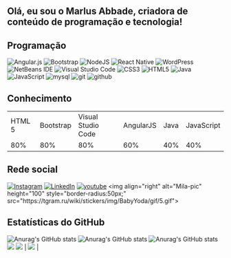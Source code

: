 ## Olá, eu sou o Marlus Abbade, criadora de conteúdo de programação e tecnologia!

<h4 align="center">

<h2>Programação</h2>

![Angular.js](https://img.shields.io/badge/angular.js-%23E23237.svg?style=for-the-badge&logo=angularjs&logoColor=white)
![Bootstrap](https://img.shields.io/badge/bootstrap-%23563D7C.svg?style=for-the-badge&logo=bootstrap&logoColor=white)
![NodeJS](https://img.shields.io/badge/node.js-6DA55F?style=for-the-badge&logo=node.js&logoColor=white)
![React Native](https://img.shields.io/badge/react_native-%2320232a.svg?style=for-the-badge&logo=react&logoColor=%2361DAFB)
![WordPress](https://img.shields.io/badge/WordPress-%23117AC9.svg?style=for-the-badge&logo=WordPress&logoColor=white)
![NetBeans IDE](https://img.shields.io/badge/NetBeansIDE-1B6AC6.svg?style=for-the-badge&logo=apache-netbeans-ide&logoColor=white)
![Visual Studio Code](https://img.shields.io/badge/Visual%20Studio%20Code-0078d7.svg?style=for-the-badge&logo=visual-studio-code&logoColor=white)
![CSS3](https://img.shields.io/badge/css3-%231572B6.svg?style=for-the-badge&logo=css3&logoColor=white)
![HTML5](https://img.shields.io/badge/html5-%23E34F26.svg?style=for-the-badge&logo=html5&logoColor=white)
![Java](https://img.shields.io/badge/java-%23ED8B00.svg?style=for-the-badge&logo=java&logoColor=white)
![JavaScript](https://img.shields.io/badge/javascript-%23323330.svg?style=for-the-badge&logo=javascript&logoColor=%23F7DF1E)
![mysql](https://camo.githubusercontent.com/918fce8d50581bd97b7133e677a78ed2cad14f970522f219daaeb6d1c81060e1/68747470733a2f2f696d672e736869656c64732e696f2f62616467652f6d7973716c2d2532333030662e7376673f7374796c653d666f722d7468652d6261646765266c6f676f3d6d7973716c266c6f676f436f6c6f723d7768697465)
![git](https://camo.githubusercontent.com/ec0d32e85caf4723d5182a75338c89f85a2c3679aed0c46c9ee9fd1c8dc2a316/68747470733a2f2f696d672e736869656c64732e696f2f62616467652f6769742d2532334630353033332e7376673f7374796c653d666f722d7468652d6261646765266c6f676f3d676974266c6f676f436f6c6f723d7768697465)
![github](https://camo.githubusercontent.com/f6d50128cb007f85916b7a899da5d94f654dce35a37331c8d28573aef46f4274/68747470733a2f2f696d672e736869656c64732e696f2f62616467652f6769746875622d2532333132313031312e7376673f7374796c653d666f722d7468652d6261646765266c6f676f3d676974687562266c6f676f436f6c6f723d7768697465)

  <h2>Conhecimento</h2> 
  
<table>
  <tr>
    <td>HTML 5 </td>
    <td>Bootstrap</td>
    <td>Visual Studio Code</td>
    <td>AngularJS</td>
    <td>Java</td>
    <td>JavaScript</td>
  </tr>
  <tr>
    <td>80%</td>
    <td>80%</td>
    <td>80%</td>
    <td>60%</td>
    <td>40%</td>
    <td>40%</td>
  </tr>
</table>

</h4>

<h4 align="center">

<h2>Rede social</h2>

[![Instagram](https://img.shields.io/badge/Instagram-%23E4405F.svg?style=for-the-badge&logo=Instagram&logoColor=white)](https://www.instagram.com/mrabbadester2/)
[![LinkedIn](https://img.shields.io/badge/linkedin-%230077B5.svg?style=for-the-badge&logo=linkedin&logoColor=white)](https://www.linkedin.com/in/marlus-abbade-pcd-393089106/)
[![youtube](https://img.shields.io/badge/youtube-%23E23237.svg?style=for-the-badge&logo=linkedin&logoColor=white)]([https://www.linkedin.com/in/marlus-abbade-pcd-393089106/](https://www.youtube.com/channel/UCTeGV4RO8aeEG4kcxgorXvw))
<img align="right" alt="Mila-pic" height="100" style="border-radius:50px;" src="https://tgram.ru/wiki/stickers/img/BabyYoda/gif/5.gif">
</h4>

<h2>Estatísticas do GitHub</h2>

![Anurag's GitHub stats](https://github-readme-stats.vercel.app/api?username=mrabbadester&show_icons=true&theme=radical)
![Anurag's GitHub stats](https://github-readme-stats.vercel.app/api/top-langs/?username=mrabbadester&layout=compact&langs_count=7&theme=radical)
![Anurag's GitHub stats](http://github-profile-summary-cards.vercel.app/api/cards/repos-per-language?username=mrabbadester&hide=Html&theme=nord_dark)
![](http://github-profile-summary-cards.vercel.app/api/cards/most-commit-language?username=mrabbadester&theme=nord_dark)
![](http://github-profile-summary-cards.vercel.app/api/cards/profile-details?username=mrabbadester&theme=nord_dark) |
![](https://github-readme-streak-stats.herokuapp.com/?user=mrabbadester&hide_border=true&date_format=M%20j%5B%2C%20Y%5D&background=2D3742&stroke=2D3742&ring=6bbbca&fire=6bbbca&currStreakNum=fff&sideNums=6bbbca&currStreakLabel=6bbbca&sideLabels=fff&dates=fff) |

 
